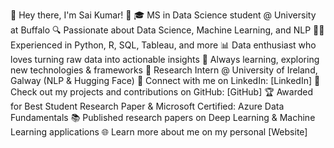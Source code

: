 👋 Hey there, I'm Sai Kumar! 🚀
🎓 MS in Data Science student @ University at Buffalo
🔍 Passionate about Data Science, Machine Learning, and NLP
👨‍💻 Experienced in Python, R, SQL, Tableau, and more
📊 Data enthusiast who loves turning raw data into actionable insights
🌱 Always learning, exploring new technologies & frameworks
🔬 Research Intern @ University of Ireland, Galway (NLP & Hugging Face)
🔗 Connect with me on LinkedIn: [LinkedIn]
📝 Check out my projects and contributions on GitHub: [GitHub]
🏆 Awarded for Best Student Research Paper & Microsoft Certified: Azure Data Fundamentals
📚 Published research papers on Deep Learning & Machine Learning applications
🌐 Learn more about me on my personal [Website]
